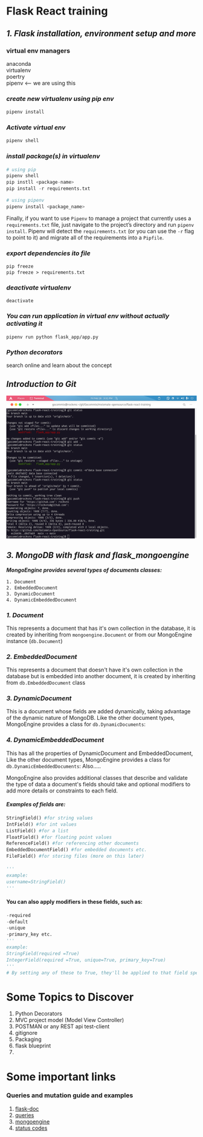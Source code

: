# Flask React training

## ***1. Flask installation, environment setup and more***
### virtual env managers
anaconda\
virtualenv\
poertry\
pipenv <-- we are using this

### ***create new virtualenv using pip env***
```python
pipenv install
```

### ***Activate virtual env***
```python
pipenv shell
```


### ***install package(s) in virtualenv***
```python
# using pip
pipenv shell
pip instll <package-name>
pip install -r requirements.txt
```
```python
# using pipenv
pipenv install <package_name>
```
Finally, if you want to use `Pipenv` to manage a project that currently uses a `requirements.txt` file, just navigate to the project’s directory and run `pipenv install`. Pipenv will detect the `requirements.txt` (or you can use the `-r` flag to point to it) and migrate all of the requirements into a `Pipfile`.
### ***export dependencies ito file***
```
pip freeze
pip freeze > requirements.txt
```
### ***deactivate virtualenv***
```
deactivate
```
### ***You can run application in virtual env without actually activating it***
```
pipenv run python flask_app/app.py
```

### ***Python decorators***
search online and learn about the concept

## ***Introduction to Git***
![alt text](https://github.com/GoCommix-OpenSource/flask-react-training/blob/main/git%20commands.png?raw=true)



## ***3. MongoDB with flask and flask_mongoengine***

***MongoEngine provides several types of documents classes:***

    1. Document
    2. EmbeddedDocument
    3. DynamicDocument
    4. DynamicEmbeddedDocument


### ***1. Document***
This represents a document that has it's own collection in the database, it is created by
inheriting from `mongoengine.Document` or from our MongoEngine instance (`db.Document`)

### ***2. EmbeddedDocument***
This represents a document that doesn't have it's own collection in the database but is
embedded into another document, it is created by inheriting from `db.EmbeddedDocument` class
### ***3. DynamicDocument***
This is a document whose fields are added dynamically, taking advantage of the dynamic nature
of MongoDB.
Like the other document types, MongoEngine provides a class for `db.DynamicDocuments`:
### ***4. DynamicEmbeddedDocument***
This has all the properties of DynamicDocument and EmbeddedDocument, Like the other document types, MongoEngine provides a class for `db.DynamicEmbeddedDocuments`:
Also…..

MongoEngine also provides additional classes that describe and validate the type of data a document's fields should take and optional modifiers to add more details or constraints to each field.

#### ***Examples of fields are:***
```python 
StringField() #for string values
IntField() #for int values
ListField() #for a list
FloatField() #for floating point values
ReferenceField() #for referencing other documents
EmbeddedDocumentField() #for embedded documents etc.
FileField() #for storing files (more on this later)

'''
example:
username=StringField()
'''
```
#### You can also apply modifiers in these fields, such as:
```python
-required
-default
-unique
-primary_key etc.
'''
example: 
StringField(required =True)
IntegerField(required =True, unique=True, primary_key=True)
'''
# By setting any of these to True, they'll be applied to that field specifically.
```







# Some Topics to Discover
1. Python Decorators
2. MVC project model (Model View Controller)
3. POSTMAN or any REST api test-client
4. gitignore
5. Packaging
6. flask blueprint
7. 

# Some important links
### Queries and mutation guide and examples
1. [flask-doc](https://docs.mongoengine.org/guide/document-instances.html)
2. [queries](https://docs.mongoengine.org/guide/querying.html)
3. [mongoengine](https://flask.palletsprojects.com/en/2.0.x/patterns/mongoengine/)
4. [status codes](https://developer.mozilla.org/en-US/docs/Web/HTTP/Status)


